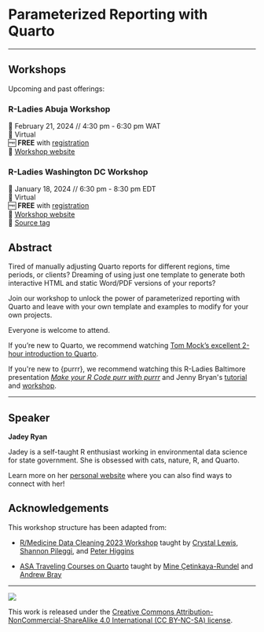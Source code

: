 # Parameterized Reporting with Quarto

------------------------------------------------------------------------

## Workshops

Upcoming and past offerings:

### R-Ladies Abuja Workshop

📆 February 21, 2024 // 4:30 pm - 6:30 pm WAT  
🏨 Virtual  
🆓 **FREE** with [registration](https://www.meetup.com/rladies-abuja/events/298688371/)  
🏡 [Workshop website](https://jadeyryan.quarto.pub/rladies-abuja-quarto-params)

### R-Ladies Washington DC Workshop

📆 January 18, 2024 // 6:30 pm - 8:30 pm EDT  
🏨 Virtual  
🆓 **FREE** with [registration](https://www.meetup.com/rladies-dc/events/297344107/)  
🏡 [Workshop website](https://jadeyryan.quarto.pub/rladies-dc-quarto-params/)  
🔖 [Source tag](https://github.com/jadeynryan/parameterized-quarto-workshop/releases/tag/rladies-dc-workshop)

## Abstract

Tired of manually adjusting Quarto reports for different regions, time
periods, or clients? Dreaming of using just one template to generate
both interactive HTML and static Word/PDF versions of your reports?

Join our workshop to unlock the power of parameterized reporting with
Quarto and leave with your own template and examples to modify for your
own projects.

Everyone is welcome to attend. 

If you’re new to Quarto, we recommend
watching [Tom Mock’s excellent 2-hour introduction to
Quarto](https://www.youtube.com/watch?v=yvi5uXQMvu4).

If you're new to {purrr}, we recommend watching this R-Ladies Baltimore presentation [*Make your R Code purr with purrr*](https://www.youtube.com/watch?v=IewsPpjKElc) and Jenny Bryan's [tutorial](https://jennybc.github.io/purrr-tutorial/) and [workshop](https://github.com/jennybc/row-oriented-workflows).

------------------------------------------------------------------------

## Speaker

**Jadey Ryan**

Jadey is a self-taught R enthusiast working in environmental data
science for state government. She is obsessed with cats, nature, R, and
Quarto.

Learn more on her [personal website](https://jadeyryan.com) where you can also find ways to connect with her!

## Acknowledgements

This workshop structure has been adapted from:

- [R/Medicine Data Cleaning 2023 Workshop](https://shannonpileggi.github.io/rmedicine-data-cleaning-2023/) taught by [Crystal Lewis](https://cghlewis.com/), [Shannon Pileggi](https://www.pipinghotdata.com/), and [Peter Higgins](https://bookdown.org/pdr_higgins/rmrwr/)

- [ASA Traveling Courses on Quarto](https://quarto.org/docs/blog/posts/2023-12-05-asa-traveling-courses/) taught by [Mine Çetinkaya-Rundel](https://mine-cr.com/) and [Andrew Bray](https://andrewpbray.github.io/)

------------------------------------------------------------------------

![](https://licensebuttons.net/l/by-nc-sa/4.0/88x31.png)

This work is released under the [Creative Commons Attribution-NonCommercial-ShareAlike 4.0 International (CC BY-NC-SA) license](https://creativecommons.org/licenses/by-nc-sa/4.0/).
